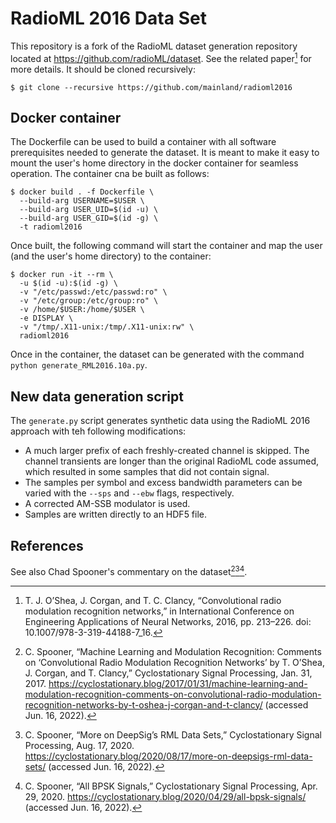 # RadioML 2016 Data Set

This repository is a fork of the RadioML dataset generation repository located at https://github.com/radioML/dataset. See the related paper[^4] for more details. It should be cloned recursively:

```shell-script
$ git clone --recursive https://github.com/mainland/radioml2016
```

## Docker container

The Dockerfile can be used to build a container with all software prerequisites needed to generate the dataset. It is meant to make it easy to mount the user's home directory in the docker container for seamless operation. The container cna be built as follows:

```shell-script
$ docker build . -f Dockerfile \
  --build-arg USERNAME=$USER \
  --build-arg USER_UID=$(id -u) \
  --build-arg USER_GID=$(id -g) \
  -t radioml2016
```

Once built, the following command will start the container and map the user (and the user's home directory) to the container:

```shell-script
$ docker run -it --rm \
  -u $(id -u):$(id -g) \
  -v "/etc/passwd:/etc/passwd:ro" \
  -v "/etc/group:/etc/group:ro" \
  -v /home/$USER:/home/$USER \
  -e DISPLAY \
  -v "/tmp/.X11-unix:/tmp/.X11-unix:rw" \
  radioml2016
```

Once in the container, the dataset can be generated with the command `python generate_RML2016.10a.py`.

## New data generation script

The `generate.py` script generates synthetic data using the RadioML 2016 approach with teh following modifications:

 * A much larger prefix of each freshly-created channel is skipped. The channel transients are longer than the original RadioML code assumed, which resulted in some samples that did not contain signal.
 * The samples per symbol and excess bandwidth parameters can be varied with the `--sps` and `--ebw` flags, respectively.
 * A corrected AM-SSB modulator is used.
 * Samples are written directly to an HDF5 file.

## References

See also Chad Spooner's commentary on the dataset[^1][^2][^3].

[^1]: C. Spooner, “Machine Learning and Modulation Recognition: Comments on ‘Convolutional Radio Modulation Recognition Networks’ by T. O’Shea, J. Corgan, and T. Clancy,” Cyclostationary Signal Processing, Jan. 31, 2017. https://cyclostationary.blog/2017/01/31/machine-learning-and-modulation-recognition-comments-on-convolutional-radio-modulation-recognition-networks-by-t-oshea-j-corgan-and-t-clancy/ (accessed Jun. 16, 2022).
[^2]: C. Spooner, “More on DeepSig’s RML Data Sets,” Cyclostationary Signal Processing, Aug. 17, 2020. https://cyclostationary.blog/2020/08/17/more-on-deepsigs-rml-data-sets/ (accessed Jun. 16, 2022).
[^3]: C. Spooner, “All BPSK Signals,” Cyclostationary Signal Processing, Apr. 29, 2020. https://cyclostationary.blog/2020/04/29/all-bpsk-signals/ (accessed Jun. 16, 2022).
[^4]: T. J. O’Shea, J. Corgan, and T. C. Clancy, “Convolutional radio modulation recognition networks,” in International Conference on Engineering Applications of Neural Networks, 2016, pp. 213–226. doi: 10.1007/978-3-319-44188-7_16.
